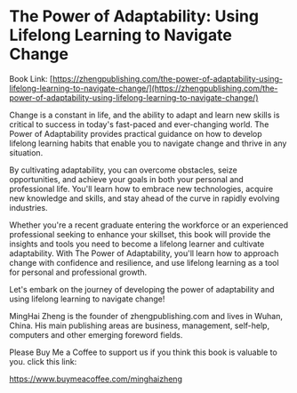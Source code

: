 # The Power of Adaptability: Using Lifelong Learning to Navigate Change

Book Link: [https://zhengpublishing.com/the-power-of-adaptability-using-lifelong-learning-to-navigate-change/](https://zhengpublishing.com/the-power-of-adaptability-using-lifelong-learning-to-navigate-change/)

Change is a constant in life, and the ability to adapt and learn new skills is critical to success in today's fast-paced and ever-changing world. The Power of Adaptability provides practical guidance on how to develop lifelong learning habits that enable you to navigate change and thrive in any situation.

By cultivating adaptability, you can overcome obstacles, seize opportunities, and achieve your goals in both your personal and professional life. You'll learn how to embrace new technologies, acquire new knowledge and skills, and stay ahead of the curve in rapidly evolving industries.

Whether you're a recent graduate entering the workforce or an experienced professional seeking to enhance your skillset, this book will provide the insights and tools you need to become a lifelong learner and cultivate adaptability. With The Power of Adaptability, you'll learn how to approach change with confidence and resilience, and use lifelong learning as a tool for personal and professional growth.

Let's embark on the journey of developing the power of adaptability and using lifelong learning to navigate change!

MingHai Zheng is the founder of zhengpublishing.com and lives in Wuhan, China. His main publishing areas are business, management, self-help, computers and other emerging foreword fields.

Please Buy Me a Coffee to support us if you think this book is valuable to you. click this link:

https://www.buymeacoffee.com/minghaizheng

